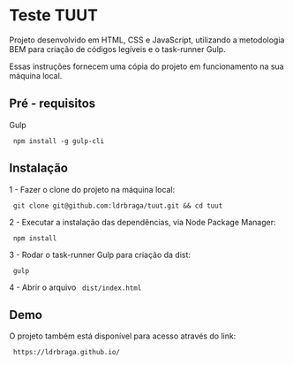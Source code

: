 # Teste TUUT

Projeto desenvolvido em HTML, CSS e JavaScript, utilizando a metodologia BEM para criação de códigos legíveis e o task-runner Gulp.

Essas instruções fornecem uma cópia do projeto em funcionamento na sua máquina local.

## Pré - requisitos

Gulp

`` 
npm install -g gulp-cli
`` 

## Instalação

1 - Fazer o clone do projeto na máquina local:

`` 
git clone git@github.com:ldrbraga/tuut.git && cd tuut
`` 

2 - Executar a instalação das dependências, via Node Package Manager:

`` 
npm install 
`` 

3 - Rodar o task-runner Gulp para criação da dist: 

`` 
gulp
`` 

4 - Abrir o arquivo `` dist/index.html`` 
 

## Demo 

O projeto também está disponível para acesso através do link:

`` 
https://ldrbraga.github.io/
`` 